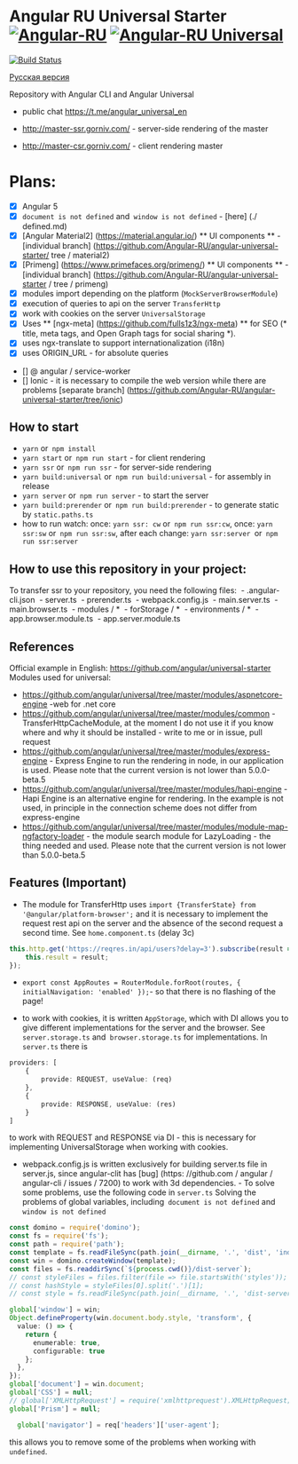 # Angular RU Universal Starter [![Angular-RU](https://img.shields.io/badge/Telegram_chat:-Angular_RU-216bc1.svg?style=flat)](https://t.me/angular_ru) [![Angular-RU Universal](https://img.shields.io/badge/Telegram_chat:-Angular_RU_Universal-14b102.svg?style=flat)](https://t.me/angular_universal_ru)

[![Build Status](https://semaphoreci.com/api/v1/angularru/angular-universal-starter/branches/master/badge.svg)](https://semaphoreci.com/angularru/angular-universal-starter)

[Русская версия](/README-RU.md)

Repository with Angular CLI and Angular Universal

- public chat https://t.me/angular_universal_en

- http://master-ssr.gorniv.com/ - server-side rendering of the master

- http://master-csr.gorniv.com/ - client rendering master

# Plans:
- [x] Angular 5
- [x] `document is not defined` and` window is not defined` - [here] (./ defined.md)
- [x] [Angular Material2] (https://material.angular.io/) ** UI components ** - [individual branch] (https://github.com/Angular-RU/angular-universal-starter/ tree / material2)
- [x] [Primeng] (https://www.primefaces.org/primeng/) ** UI components ** - [individual branch] (https://github.com/Angular-RU/angular-universal-starter / tree / primeng)
- [x] modules import depending on the platform (`MockServerBrowserModule`)
- [x] execution of queries to api on the server `TransferHttp`
- [x] work with cookies on the server `UniversalStorage`
- [x] Uses ** [ngx-meta] (https://github.com/fulls1z3/ngx-meta) ** for SEO (* title, meta tags, and Open Graph tags for social sharing *).
- [x] uses ngx-translate to support internationalization (i18n)
- [x] uses ORIGIN_URL - for absolute queries
- [] @ angular / service-worker
- [] Ionic - it is necessary to compile the web version while there are problems [separate branch] (https://github.com/Angular-RU/angular-universal-starter/tree/ionic)

## How to start
- `yarn` or` npm install`
- `yarn start` or` npm run start` - for client rendering
- `yarn ssr` or` npm run ssr` - for server-side rendering
- `yarn build:universal` or` npm run build:universal` - for assembly in release
- `yarn server` or` npm run server` - to start the server
- `yarn build:prerender` or` npm run build:prerender` - to generate static by `static.paths.ts`
- how to run watch: once: `yarn ssr: cw` or` npm run ssr:cw`, once: `yarn ssr:sw` or` npm run ssr:sw`, after each change: `yarn ssr:server `or` npm run ssr:server`

## How to use this repository in your project:
To transfer ssr to your repository, you need the following files:
 - .angular-cli.json
 - server.ts
 - prerender.ts
 - webpack.config.js
 - main.server.ts
 - main.browser.ts
 - modules / *
 - forStorage / *
 - environments / *
 - app.browser.module.ts
 - app.server.module.ts

## References
Official example in English: https://github.com/angular/universal-starter
Modules used for universal:
- https://github.com/angular/universal/tree/master/modules/aspnetcore-engine -web for .net core
- https://github.com/angular/universal/tree/master/modules/common - TransferHttpCacheModule, at the moment I do not use it if you know where and why it should be installed - write to me or in issue, pull request
- https://github.com/angular/universal/tree/master/modules/express-engine - Express Engine to run the rendering in node, in our application is used. Please note that the current version is not lower than 5.0.0-beta.5
- https://github.com/angular/universal/tree/master/modules/hapi-engine - Hapi Engine is an alternative engine for rendering. In the example is not used, in principle in the connection scheme does not differ from express-engine
- https://github.com/angular/universal/tree/master/modules/module-map-ngfactory-loader - the module search module for LazyLoading - the thing needed and used. Please note that the current version is not lower than 5.0.0-beta.5

## Features (Important)
- The module for TransferHttp uses `import {TransferState} from '@angular/platform-browser';` and it is necessary to implement the request rest api on the server and the absence of the second request a second time. See `home.component.ts` (delay 3c)

```ts
this.http.get('https://reqres.in/api/users?delay=3').subscribe(result => {
    this.result = result;
});
```
- `export const AppRoutes = RouterModule.forRoot(routes, { initialNavigation: 'enabled' });`- so that there is no flashing of the page!

- to work with cookies, it is written `AppStorage`, which with DI allows you to give different implementations for the server and the browser. See `server.storage.ts` and` browser.storage.ts` for implementations. In `server.ts` there is

```ts
providers: [
    {
        provide: REQUEST, useValue: (req)
    },
    {
        provide: RESPONSE, useValue: (res)
    }
]
```
to work with REQUEST and RESPONSE via DI - this is necessary for implementing UniversalStorage when working with cookies.

- webpack.config.js is written exclusively for building server.ts file in server.js, since angular-clit has [bug] (https: //github.com / angular / angular-cli / issues / 7200) to work with 3d dependencies. - To solve some problems, use the following code in `server.ts` Solving the problems of global variables, including` document is not defined` and `window is not defined`
```ts
const domino = require('domino');
const fs = require('fs');
const path = require('path');
const template = fs.readFileSync(path.join(__dirname, '.', 'dist', 'index.html')).toString();
const win = domino.createWindow(template);
const files = fs.readdirSync(`${process.cwd()}/dist-server`);
// const styleFiles = files.filter(file => file.startsWith('styles'));
// const hashStyle = styleFiles[0].split('.')[1];
// const style = fs.readFileSync(path.join(__dirname, '.', 'dist-server', `styles.${hashStyle}.bundle.css`)).toString();

global['window'] = win;
Object.defineProperty(win.document.body.style, 'transform', {
  value: () => {
    return {
      enumerable: true,
      configurable: true
    };
  },
});
global['document'] = win.document;
global['CSS'] = null;
// global['XMLHttpRequest'] = require('xmlhttprequest').XMLHttpRequest;
global['Prism'] = null;
```

```ts
  global['navigator'] = req['headers']['user-agent'];
```
this allows you to remove some of the problems when working with `undefined`.